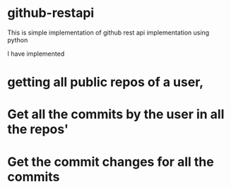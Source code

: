 # github-restapi
This is simple implementation of github rest api implementation using python

I have implemented 
# getting all public repos of a user,
# Get all the commits by the user in all the repos'
# Get the commit changes for all the commits
